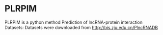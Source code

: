# PLRPIM
PLRPIM is a python method Prediction of lncRNA-protein interaction 
Datasets:
Datasets were downloaded from http://bis.zju.edu.cn/PlncRNADB
